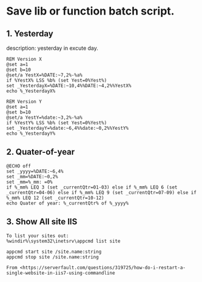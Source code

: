 # Save lib or function batch script.
## 1. Yesterday
description: yesterday in excute day.
```batch
REM Version X
@set a=1
@set b=10
@set/a YestX=%DATE:~7,2%-%a%
if %YestX% LSS %b% (set Yest=0%Yest%)
set _YesterdayX=%DATE:~10,4%%DATE:~4,2%%YestX%
echo %_YesterdayX%
```
```batch
REM Version Y
@set a=1
@set b=10
@set/a YestY=%date:~3,2%-%a%
if %YestY% LSS %b% (set Yest=0%Yest%)
set _YesterdayY=%date:~6,4%%date:~0,2%%YestY%
echo %_YesterdayY%
```

## 2. Quater-of-year
```batch
@ECHO off
set _yyyy=%DATE:~6,4%
set _mm=%DATE:~0,2%
set _mm=%_mm: =0%
if %_mm% LEQ 3 (set _currentQtr=01-03) else if %_mm% LEQ 6 (set _currentQtr=04-06) else if %_mm% LEQ 9 (set _currentQtr=07-09) else if %_mm% LEQ 12 (set _currentQtr=10-12)
echo Quater of year: %_currentQtr% of %_yyyy%
```

## 3. Show All site IIS
```batch
To list your sites out:
%windir%\system32\inetsrv\appcmd list site

appcmd start site /site.name:string
appcmd stop site /site.name:string

From <https://serverfault.com/questions/319725/how-do-i-restart-a-single-website-in-iis7-using-commandline
```
